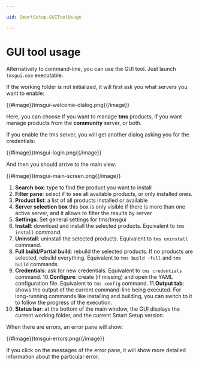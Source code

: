 ```yaml
---

uid: SmartSetup.GUIToolUsage

---
```

# GUI tool usage

Alternatively to command-line, you can use the GUI tool. Just launch `tmsgui.exe` executable. 

If the working folder is not initialized, it will first ask you what servers you want to enable:

{{#image}}tmsgui-welcome-dialog.png{{/image}}

Here, you can choose if you want to manage **tms** products, if you want manage products from the **community** server, or both.

If you enable the tms server, you will get another dialog asking you for the credentials:

{{#image}}tmsgui-login.png{{/image}}

And then you should arrive to the main view:

{{#image}}tmsgui-main-screen.png{{/image}}

1. **Search box**: type to find the product you want to install
2. **Filter pane**: select if to see all available products, or only installed ones.
3. **Product list**: a list of all products installed or available
4. **Server selection box** this box is only visible if there is more than one active server, and it allows to filter the results by server
5. **Settings**: Set general settings for tms/tmsgui
6. **Install**: download and install the selected products. Equivalent to `tms install` command.
7. **Uninstall**: uninstall the selected products. Equivalent to `tms uninstall` command.
8. **Full build/Partial build**: rebuild the selected products. If no products are selected, rebuild everything. Equivalent to `tms build -full` and `tms build` commands
9. **Credentials**: ask for new credentials. Equivalent to `tms credentials` command.
10.**Configure**: create (if missing) and open the YAML configuration file. Equivalent to `tms config` command.
11.**Output tab**: shows the output of the current command-line being executed. For long-running commands like installing and building, you can switch to it to follow the progress of the execution.
12. **Status bar**: at the bottom of the main window, the GUI displays the current working folder, and the current Smart Setup version.

When there are errors, an error pane will show:

{{#image}}tmsgui-errors.png{{/image}}

If you click on the messages of the error pane, it will show more detailed information about the particular error.


